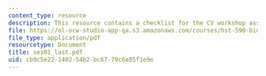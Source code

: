 ```yaml
---
content_type: resource
description: This resource contains a checklist for the CV workshop assignment.
file: https://ol-ocw-studio-app-qa.s3.amazonaws.com/courses/hst-590-biomedical-engineering-seminar-series-developing-professional-skills-fall-2006/cb9c5e22140254b2bc6779c6e85f1e9e_ses01_last.pdf
file_type: application/pdf
resourcetype: Document
title: ses01_last.pdf
uid: cb9c5e22-1402-54b2-bc67-79c6e85f1e9e
---
```

